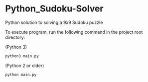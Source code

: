 # Python_Sudoku-Solver

Python solution to solving a 9x9 Sudoku puzzle

To execute program, run the following command in the project root directory:

(Python 3)

```bash
python3 main.py
```

(Python 2 or older)

```bash
python main.py
```
